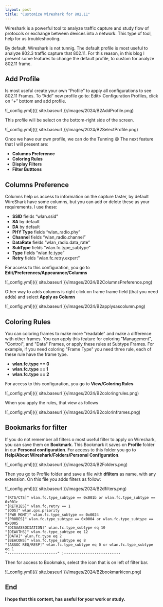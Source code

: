 ```yaml
---
layout: post
title: "Customize Wireshark for 802.11"
---
```


Wireshark is a powerful tool to analyze traffic capture and study flow of protocols or exchange between devices into a network. This type of tool, help for us troubleshooting.

By default, Wireshark is not tunnig. The default profile is most useful to analyze 802.3 traffic capture that 802.11. For this reason, in this blog I present some features to change the default profile, to custom for analyze 802.11 frame.

## Add Profile

Is most useful create your own “Profile” to apply all configurations to see 802.11 Frames. To “Add” new profile go to:
Edit> Configuration Profiles, click on “+” bottom and add profile.

![_config.yml]({{ site.baseurl }}/images/2024/B2AddProfile.png)

This profile will be select on the bottom-right side of the screen.

![_config.yml]({{ site.baseurl }}/images/2024/B2SelectProfile.png)


Once we have our own profile, we can do the Tunning 😄 The next feature that I will present are:


* **Columns Preference**
* **Coloring Rules**
* **Display Filters**
* **Filter Butttons**


## Columns Preference
Columns help us access to information on the capture faster, by default WireShark have some columns, but you can add or delete these as your requirements. I use these:

* **SSID** fields “wlan.ssid”
* **SA** by default
* **DA** by default
* **PHY Type** fields “wlan_radio.phy”
* **Channel** fields “wlan_radio.channel”
* **DataRate** fields “wlan_radio.data_rate”
* **SubType** fields “wlan.fc.type_subtype”
* **Type** fields “wlan.fc.type”
* **Retry** fields “wlan.fc.retry.expert”

For access to this configuration, you go to **Edit/Preferences/Appearance/Columns**

![_config.yml]({{ site.baseurl }}/images/2024/B2ColumnsPreference.png)

Other way to adds columns is right click on frame frame field (that you need adds) and select **Apply as Column**

![_config.yml]({{ site.baseurl }}/images/2024/B2applysascolumn.png)



## Coloring Rules
You can coloring frames to make more "readable" and make a difference with other frames. You can apply this feature for coloring "Management", "Control", and "Data" Frames, or apply these rules at Subtype Frames.
For example, if you need coloring "Frame Type" you need three rule, each of these rule have the frame type.

* **wlan.fc.type == 0**
* **wlan.fc.type == 1**
* **wlan.fc.type == 2**

For access to this configuration, you go to **View/Coloring Rules**

![_config.yml]({{ site.baseurl }}/images/2024/B2coloringrules.png)

When you apply the rules, that view as follows

![_config.yml]({{ site.baseurl }}/images/2024/B2colorinframes.png)


## Bookmarks for filter
If you do not remember all filters o most useful filter to apply on Wireshark, you can save them on **Bookmark**. This Bookmark it saves on **Profile** folder in our **Personal configuration**. For access to this folder you go to **Help/About Wireshark/Folders/Personal Configuration**.

![_config.yml]({{ site.baseurl }}/images/2024/B2Folders.png)

 Then you go to Profile folder and save a file with **dfilters** as name, with any extension. On this file you adds filters as follow:

 ![_config.yml]({{ site.baseurl }}/images/2024/B2dfilters.png)

```console
"[RTS/CTS]" wlan.fc.type_subtype == 0x001b or wlan.fc.type_subtype == 0x001c
"[RETRIES]" wlan.fc.retry == 1
"[QOS]" wlan.qos.priority
"[PWR MGMT]" wlan.fc.type_subtype == 0x0024
"[PROBES]" wlan.fc.type_subtype == 0x0004 or wlan.fc.type_subtype == 0x0005
"[DISAASSOCIATION]" wlan.fc.type_subtype eq 10
"[DEAUTHS]" wlan.fc.type_subtype eq 12
"[DATA]" wlan.fc.type eq 2
"[BEACONS]" wlan.fc.type_subtype eq 8
"[ASSOC REQ/RESP]" wlan.fc.type_subtype eq 0 or wlan.fc.type_subtype eq 1
"-----------------------" :--------------------------
```
Then for access to Bookmaks, select the icon that is on left of filter bar.

![_config.yml]({{ site.baseurl }}/images/2024/B2bookmarkicon.png)

## End
**I hope that this content, has useful for your work or study.**



